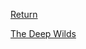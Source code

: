 [Return](World%20&%20Information/Pantheon%20Overview.md)

[The Deep Wilds](World%20&%20Information/Planes%20of%20Existence/The%20Deep%20Wilds.md)